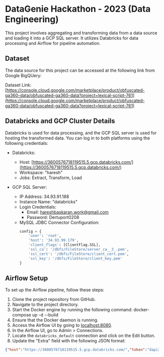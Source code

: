 # DataGenie Hackathon - 2023 (Data Engineering)

This project involves aggregating and transforming data from a data source and loading it into a GCP SQL server. It utilizes Databricks for data processing and Airflow for pipeline automation.

## Dataset

The data source for this project can be accessed at the following link from Google BigQUery:

Dataset Link: [https://console.cloud.google.com/marketplace/product/obfuscated-ga360-data/obfuscated-ga360-data?project=lexical-script-761](https://console.cloud.google.com/marketplace/product/obfuscated-ga360-data/obfuscated-ga360-data?project=lexical-script-761)

## Databricks and GCP Cluster Details

Databricks is used for data processing, and the GCP SQL server is used for hosting the transformed data. You can log in to both platforms using the following credentials:

- Databricks:
  - Host: [https://3600576718119515.5.gcp.databricks.com/](https://3600576718119515.5.gcp.databricks.com/)
  - Workspace: "haresh"
  - Jobs: Extract, Transform, Load

- GCP SQL Server:
  - IP Address: 34.93.91.188
  - Instance Name: "databricks"
  - Login Credentials: 
    - Email: hareshbaskaran.work@gmail.com
    - Password: Dertuport0208
  - MySQL JDBC Connector Configuration:
    ```python
    config = {
        'user': 'root',
        'host': '34.93.99.179',
        'client_flags': [ClientFlag.SSL],
        'ssl_ca': '/dbfs/FileStore/server_ca__3_.pem',
        'ssl_cert': '/dbfs/FileStore/client_cert.pem',
        'ssl_key': '/dbfs/FileStore/client_key.pem'
    }
    ```

## Airflow Setup

To set up the Airflow pipeline, follow these steps:

1. Clone the project repository from GitHub.
2. Navigate to the project directory.
3. Start the Docker engine by running the following command: docker-compose up -d --build
4. Ensure that the Docker daemon is running.
5. Access the Airflow UI by going to [localhost:8080](http://localhost:8080).
6. In the Airflow UI, go to Admin > Connections.
7. Locate the `databricks_default` connection and click on the Edit button.
8. Update the "Extra" field with the following JSON format:
```json
{"host":"https://3600576718119515.5.gcp.databricks.com/","token":"dapi37dc26d8dabd83d7a9241d82318e2ed0"}

